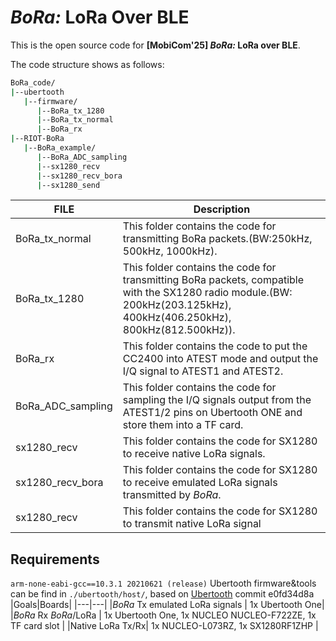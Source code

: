 # ***BoRa:*** LoRa Over BLE
This is the open source code for **[MobiCom'25] *BoRa:* LoRa over BLE**.

The code structure shows as follows:
```bash
BoRa_code/
|--ubertooth
   |--firmware/
      |--BoRa_tx_1280
      |--BoRa_tx_normal
      |--BoRa_rx
|--RIOT-BoRa
   |--BoRa_example/
      |--BoRa_ADC_sampling
      |--sx1280_recv
      |--sx1280_recv_bora
      |--sx1280_send

```
|FILE|Description|
|---|---|
|BoRa_tx_normal|This folder contains the code for transmitting BoRa packets.(BW:250kHz, 500kHz, 1000kHz).|
|BoRa_tx_1280|This folder contains the code for transmitting BoRa packets, compatible with the SX1280 radio module.(BW: 200kHz(203.125kHz), 400kHz(406.250kHz), 800kHz(812.500kHz)).|
|BoRa_rx|This folder contains the code to put the CC2400 into ATEST mode and output the I/Q signal to ATEST1 and ATEST2.|
|BoRa_ADC_sampling| This folder contains the code for sampling the I/Q signals output from the ATEST1/2 pins on Ubertooth ONE and store them into a TF card.|
|sx1280_recv| This folder contains the code for SX1280 to receive native LoRa signals.|
|sx1280_recv_bora| This folder contains the code for SX1280 to receive emulated LoRa signals transmitted by *BoRa*.|
|sx1280_recv| This folder contains the code for SX1280 to transmit native LoRa signal|




## Requirements
`arm-none-eabi-gcc==10.3.1 20210621 (release)`
Ubertooth firmware&tools can be find in `./ubertooth/host/`, based on [Ubertooth](https://github.com/greatscottgadgets/ubertooth) commit e0fd34d8a
|Goals|Boards|
|---|---|
|*BoRa* Tx emulated LoRa signals | 1x Ubertooth One|
|*BoRa* Rx *BoRa*/LoRa | 1x Ubertooth One, 1x NUCLEO NUCLEO-F722ZE, 1x TF card slot |
|Native LoRa Tx/Rx| 1x NUCLEO-L073RZ, 1x SX1280RF1ZHP | 


